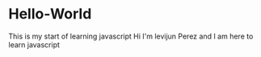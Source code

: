 # Hello-World
This is my start of learning javascript
Hi I'm levijun Perez and I am here to learn javascript
